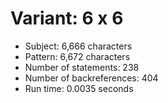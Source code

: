 # Variant: 6 x 6

<!-- %% svg-grid: none -->

* Subject: 6,666 characters
* Pattern: 6,672 characters
* Number of statements: 238
* Number of backreferences: 404
* Run time: 0.0035 seconds

